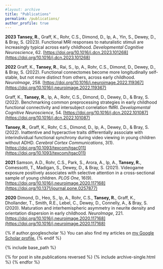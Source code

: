 ```yaml
---
#layout: archive
title: "Publications"
permalink: /publications/
author_profile: true
---
```

**2023**
**Tansey, R.**, Graff, K., Rohr, C.S., Dimond, D., Ip, A., Yin, S., Dewey, D., & Bray, S. (2023). Functional MRI responses to naturalistic stimuli are increasingly typical across early childhood. _Developmental Cognitive Neuroscience_, 62. [https://doi.org/10.1016/j.dcn.2023.101268](https://doi.org/10.1016/j.dcn.2023.101268)

**2022**
Graff, K., **Tansey, R.**, Rai, S., Ip, A., Rohr, C.S., Dimond, D., Dewey, D., & Bray, S. (2022). Functional connectomes become more longitudinally self-stable, but not more distinct from others, across early childhood. _NeuroImage_, 258. [https://doi.org/10.1016/j.neuroimage.2022.119367](https://doi.org/10.1016/j.neuroimage.2022.119367)

Graff, K., **Tansey, R.**, Ip, A., Rohr, C.S., Dimond, D., Dewey, D., & Bray, S. (2022). Benchmarking common preprocessing strategies in early childhood functional connectivity and intersubject correlation fMRI. _Developmental Cognitive Neuroscience_, 54. [https://doi.org/10.1016/j.dcn.2022.101087](https://doi.org/10.1016/j.dcn.2022.101087)

**Tansey, R.**, Graff, K., Rohr, C.S., Dimond, D., Ip, A., Dewey, D., & Bray, S. (2022). Inattentive and hyperactive traits differentially associate with interindividual functional synchrony during video viewing in young children without ADHD. _Cerebral Cortex Communications_, 3(1). [https://doi.org/10.1093/texcom/tgac011](https://doi.org/10.1093/texcom/tgac011)

**2021**
Samson, A.D., Rohr, C.S., Park, S., Arora, A., Ip, A., **Tansey, R.**, Comessotti, T., Madigan, S., Dewey, D., & Bray, S. (2021). Videogame exposure positively associates with selective attention in a cross-sectional sample of young children. _PLOS One_, 16(9). [https://doi.org/10.1016/j.neuroimage.2020.117168](https://doi.org/10.1371/journal.pone.0257877)

**2020**
Dimond, D., Heo, S., Ip, A., Rohr, C.S., **Tansey, R.**, Graff, K., Dhollander, T., Smith, R.E., Lebel, C., Dewey, D., Connelly, A., & Bray, S. (2020). Maturation and interhemispheric asymmetry in neurite density and orientation dispersion in early childhood. _NeuroImage_, 221. [https://doi.org/10.1016/j.neuroimage.2020.117168](https://doi.org/10.1016/j.neuroimage.2020.117168)

{% if author.googlescholar %}
  You can also find my articles on <u><a href="{{author.googlescholar}}">my Google Scholar profile</a>.</u>
{% endif %}

{% include base_path %}

{% for post in site.publications reversed %}
  {% include archive-single.html %}
{% endfor %}
